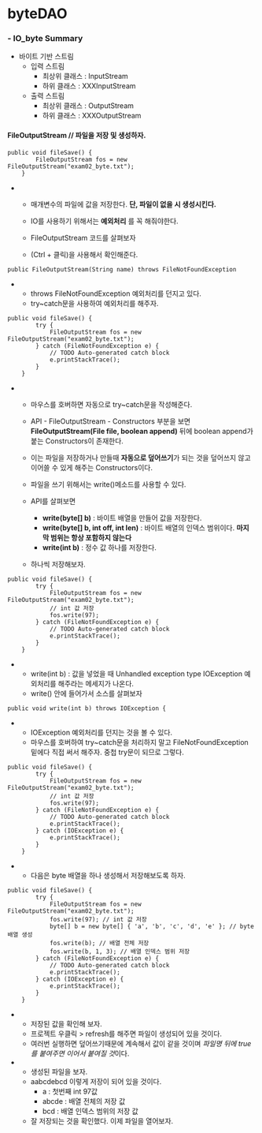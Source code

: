 # byteDAO
### - IO_byte Summary

* 바이트 기반 스트림
	- 입력 스트림 
		- 최상위 클래스 : InputStream
		- 하위 클래스 : XXXInputStream
	- 출력 스트림
		- 최상위 클래스 : OutputStream
		- 하위 클래스 : XXXOutputStream


#### FileOutputStream // 파일을 저장 및 생성하자.
```
public void fileSave() {
		FileOutputStream fos = new FileOutputStream("exam02_byte.txt");
	}
```

+
	+ 매개변수의 파일에 값을 저장한다. **단, 파일이 없을 시 생성시킨다.**
	+ IO를 사용하기 위해서는 **예외처리** 를 꼭 해줘야한다.


	+ FileOutputStream 코드를 살펴보자
	+ (Ctrl + 클릭)을 사용해서 확인해준다.

```
public FileOutputStream(String name) throws FileNotFoundException
```
+
	+ throws FileNotFoundException 예외처리를 던지고 있다.
	+ try~catch문을 사용하여 예외처리를 해주자.

```
public void fileSave() {
		try {
			FileOutputStream fos = new FileOutputStream("exam02_byte.txt");
		} catch (FileNotFoundException e) {
			// TODO Auto-generated catch block
			e.printStackTrace();
		}
	}
```
+
	+ 마우스를 호버하면 자동으로 try~catch문을 작성해준다.
	+ API - FileOutputStream - Constructors 부분을 보면 **FileOutputStream(File file, boolean append)** 뒤에 boolean append가 붙는 Constructors이 존재한다.
	+ 이는 파일을 저장하거나 만들때 **자동으로 덮어쓰기**가 되는 것을 덮어쓰지 않고 이어쓸 수 있게 해주는 Constructors이다.

	+ 파일을 쓰기 위해서는 write()메소드를 사용할 수 있다.
	+ API를 살펴보면 
		+ **write(byte[] b)** : 바이트 배열을 만들어 값을 저장한다.
		+ **write(byte[] b, int off, int len)** : 바이트 배열의 인덱스 범위이다. **마지막 범위는 항상 포함하지 않는다**
		+ **write(int b)** : 정수 값 하나를 저장한다.
	+ 하나씩 저장해보자.

```
public void fileSave() {
		try {
			FileOutputStream fos = new FileOutputStream("exam02_byte.txt");
			// int 값 저장
			fos.write(97);
		} catch (FileNotFoundException e) {
			// TODO Auto-generated catch block
			e.printStackTrace();
		}
	}
```

+
	+ write(int b) : 값을 넣었을 때 Unhandled exception type IOException 예외처리를 해주라는 메세지가 나온다.
	+ write() 안에 들어가서 소스를 살펴보자

```
public void write(int b) throws IOException {
```

*
	+ IOException 예외처리를 던지는 것을 볼 수 있다.
	+ 마우스를 호버하여 try~catch문을 처리하지 말고 FileNotFoundException 밑에다 직접 써서 해주자. 중첩 try문이 되므로 그렇다.

```
public void fileSave() {
		try {
			FileOutputStream fos = new FileOutputStream("exam02_byte.txt");
			// int 값 저장
			fos.write(97);
		} catch (FileNotFoundException e) {
			// TODO Auto-generated catch block
			e.printStackTrace();
		} catch (IOException e) {
			e.printStackTrace();
		}
	}
```
+
	+ 다음은 byte 배열을 하나 생성해서 저장해보도록 하자.

```
public void fileSave() {
		try {
			FileOutputStream fos = new FileOutputStream("exam02_byte.txt");	
			fos.write(97); // int 값 저장	
			byte[] b = new byte[] { 'a', 'b', 'c', 'd', 'e' }; // byte 배열 생성		
			fos.write(b); // 배열 전체 저장
			fos.write(b, 1, 3); // 배열 인덱스 범위 저장	
		} catch (FileNotFoundException e) {
			// TODO Auto-generated catch block
			e.printStackTrace();
		} catch (IOException e) {
			e.printStackTrace();
		}
	}
```
+
	- 저장된 값을 확인해 보자. 
	- 프로젝트 우클릭 > refresh를 해주면 파일이 생성되어 있을 것이다.
	- 여러번 실행하면 덮어쓰기때문에 계속해서 값이 같을 것이며 *파일명 뒤에 true를 붙여주면 이어서 붙여질 것*이다.
	
+
	+ 생성된 파일을 보자.
	+ aabcdebcd 이렇게 저장이 되어 있을 것이다.
		+ a : 첫번째 int 97값
		+ abcde : 배열 전체의 저장 값
		+ bcd : 배열 인덱스 범위의 저장 값
	+ 잘 저장되는 것을 확인했다. 이제 파일을 열어보자.
